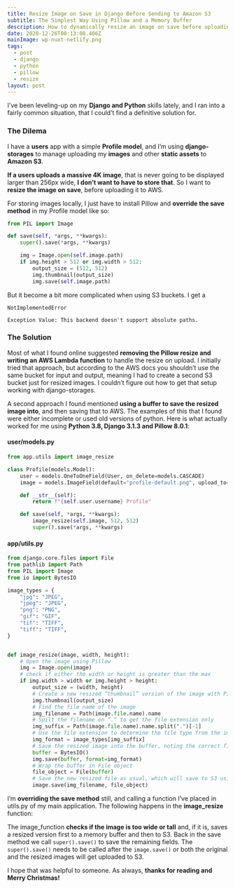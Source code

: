```yaml
---
title: Resize Image on Save in Django Before Sending to Amazon S3
subtitle: The Simplest Way Using Pillow and a Memory Buffer
description: How to dynamically resize an image on save before uploading it to your AWS S3 bucket. No Lambda function required.
date: 2020-12-26T00:13:08.406Z
mainImage: wp-nuxt-netlify.png
tags:
  - post
  - django
  - python
  - pillow
  - resize
layout: post
---
```


I've been leveling-up on my **Django and Python** skills lately, and I ran into a fairly common situation, that I could’t find a definitive solution for.

### The Dilema

I have a **users** app with a simple **Profile model**, and I’m using **django-storages** to manage uploading my **images** and other **static assets** to **Amazon S3**.

**If a users uploads a massive 4K image**, that is never going to be displayed larger than 256px wide, **I don’t want to have to store that**. So I want to **resize the image on save**, before uploading it to AWS.

For storing images locally, I just have to install Pillow and **override the save method** in my Profile model like so:

```python
from PIL import Image

def save(self, *args, **kwargs):
    super().save(*args, **kwargs)

    img = Image.open(self.image.path)
    if img.height > 512 or img.width > 512:
        output_size = (512, 512)
        img.thumbnail(output_size)
        img.save(self.image.path)
```

But it become a bit more complicated when using S3 buckets. I get a

`NotImplementedError`

`Exception Value: This backend doesn't support absolute paths.`

### The Solution

Most of what I found online suggested **removing the Pillow resize and writing an AWS Lambda function** to handle the resize on upload. I initially tried that approach, but according to the AWS docs you shouldn’t use the same bucket for input and output, meaning I had to create a second S3 bucket just for resized images. I couldn’t figure out how to get that setup working with django-storages.

A second approach I found mentioned **using a buffer to save the resized image into**, and then saving that to AWS. The examples of this that I found were either incomplete or used old versions of python. Here is what actually worked for me using **Python 3.8, Django 3.1.3 and Pillow 8.0.1**:

#### user/models.py

```python
from app.utils import image_resize

class Profile(models.Model):
    user = models.OneToOneField(User, on_delete=models.CASCADE)
    image = models.ImageField(default="profile-default.png", upload_to="profile_pics")

    def __str__(self):
        return f"{self.user.username} Profile"

    def save(self, *args, **kwargs):
        image_resize(self.image, 512, 512)
        super().save(*args, **kwargs)
```

#### app/utils.py

```python
from django.core.files import File
from pathlib import Path
from PIL import Image
from io import BytesIO

image_types = {
    "jpg": "JPEG",
    "jpeg": "JPEG",
    "png": "PNG",
    "gif": "GIF",
    "tif": "TIFF",
    "tiff": "TIFF",
}


def image_resize(image, width, height):
    # Open the image using Pillow
    img = Image.open(image)
    # check if either the width or height is greater than the max
    if img.width > width or img.height > height:
        output_size = (width, height)
        # Create a new resized “thumbnail” version of the image with Pillow
        img.thumbnail(output_size)
        # Find the file name of the image
        img_filename = Path(image.file.name).name
        # Spilt the filename on “.” to get the file extension only
        img_suffix = Path(image.file.name).name.split(".")[-1]
        # Use the file extension to determine the file type from the image_types dictionary
        img_format = image_types[img_suffix]
        # Save the resized image into the buffer, noting the correct file type
        buffer = BytesIO()
        img.save(buffer, format=img_format)
        # Wrap the buffer in File object
        file_object = File(buffer)
        # Save the new resized file as usual, which will save to S3 using django-storages
        image.save(img_filename, file_object)
```

I’m **overriding the save method** still, and calling a function I’ve placed in utils.py of my main application. The following happens in the **image_resize** function:

The image_function **checks if the image is too wide or tall** and, if it is, saves a resized version first to a memory buffer and then to S3. Back in the save method we call `super().save()` to save the remaining fields. The `super().save()` needs to be called after the `image.save()` or both the original and the resized images will get uploaded to S3.

I hope that was helpful to someone. As always, **thanks for reading and Merry Christmas!**
